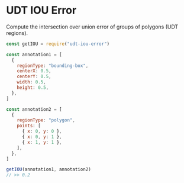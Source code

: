 # UDT IOU Error

Compute the intersection over union error of groups of polygons (UDT regions).

```javascript
const getIOU = require("udt-iou-error")

const annotation1 = [
  {
    regionType: "bounding-box",
    centerX: 0.5,
    centerY: 0.5,
    width: 0.5,
    height: 0.5,
  },
]

const annotation2 = [
  {
    regionType: "polygon",
    points: [
      { x: 0, y: 0 },
      { x: 0, y: 1 },
      { x: 1, y: 1 },
    ],
  },
]

getIOU(annotation1, annotation2)
// >> 0.2
```
